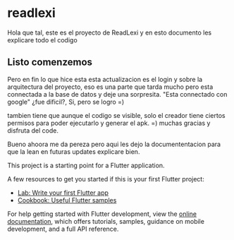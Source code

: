 # readlexi

Hola que tal, este es el proyecto de ReadLexi y en esto documento
les explicare todo el codigo

## Listo comenzemos

Pero en fin lo que hice esta esta actualizacion es el login y sobre la arquitectura
del proyecto, eso es una parte que tarda mucho pero esta connectada a la base de datos
y deje una sorpresita. "Esta connectado con google" ¿fue dificil?, Si, pero se logro =)

tambien tiene que aunque el codigo se visible, solo el creador tiene ciertos permisos
para poder ejecutarlo y generar el apk. =)
muchas gracias y disfruta del code.

Bueno ahoora me da pereza pero aqui les dejo la documententacion para que la lean
en futuras updates explicare bien.

This project is a starting point for a Flutter application.

A few resources to get you started if this is your first Flutter project:

- [Lab: Write your first Flutter app](https://docs.flutter.dev/get-started/codelab)
- [Cookbook: Useful Flutter samples](https://docs.flutter.dev/cookbook)

For help getting started with Flutter development, view the
[online documentation](https://docs.flutter.dev/), which offers tutorials,
samples, guidance on mobile development, and a full API reference.
